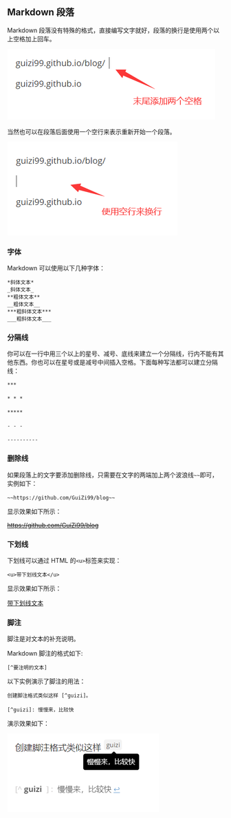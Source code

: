 <!--
 * @Author: your name
 * @Date: 2021-04-01 14:04:17
 * @LastEditTime: 2021-04-01 14:46:39
 * @LastEditors: Please set LastEditors
 * @Description: In User Settings Edit
 * @FilePath: \blog\blog\docs\markdown\markdown段落.md
-->

## Markdown 段落

Markdown 段落没有特殊的格式，直接编写文字就好，段落的换行是使用两个以上空格加上回车。

![段落示例1](../_media/markdown段落_1.png)

当然也可以在段落后面使用一个空行来表示重新开始一个段落。

![段落示例2](../_media/markdown段落_2.png)

### 字体

Markdown 可以使用以下几种字体：

    *斜体文本*
    _斜体文本_
    **粗体文本**
    __粗体文本__
    ***粗斜体文本***
    ___粗斜体文本___

### 分隔线

你可以在一行中用三个以上的星号、减号、底线来建立一个分隔线，行内不能有其他东西。你也可以在星号或是减号中间插入空格。下面每种写法都可以建立分隔线：

    ***

    * * *

    *****

    - - -

    ----------

### 删除线

如果段落上的文字要添加删除线，只需要在文字的两端加上两个波浪线`~~`即可，实例如下：

`~~https://github.com/GuiZi99/blog~~`

显示效果如下所示：

~~https://github.com/GuiZi99/blog~~

### 下划线

下划线可以通过 HTML 的`<u>`标签来实现：

`<u>带下划线文本</u>`

显示效果如下所示：

<u>带下划线文本</u>

### 脚注

脚注是对文本的补充说明。

Markdown 脚注的格式如下:

`[^要注明的文本]`

以下实例演示了脚注的用法：

    创建脚注格式类似这样 [^guizi]。

    [^guizi]: 慢慢来，比较快

演示效果如下：

![段落示例3](../_media/markdown段落_3.png)
